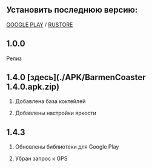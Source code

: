## Установить последнюю версию: 

[GOOGLE PLAY](https://play.google.com/store/apps/details?id=ru.avtonalivator.avtonalivator)
 / 
[RUSTORE](https://www.rustore.ru/catalog/app/ru.avtonalivator.avtonalivator)

## 1.0.0
Релиз

## 1.4.0 [здесь](./APK/BarmenCoaster 1.4.0.apk.zip)
1. Добавлена база коктейлей

2. Добавлены настройки яркости

## 1.4.3
1. Обновлены библиотеки для Google Play

2. Убран запрос к GPS
